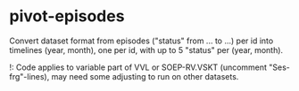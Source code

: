 # pivot-episodes
Convert dataset format from episodes ("status" from ... to ...) per id into timelines (year, month), one per id, with up to 5 "status" per (year, month).

!: Code applies to variable part of VVL or SOEP-RV.VSKT (uncomment "Ses-frg"-lines), may need some adjusting to run on other datasets.  
